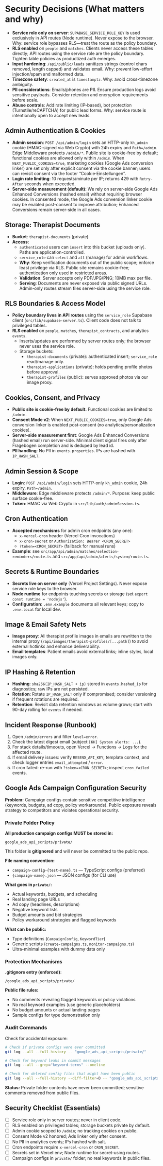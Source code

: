 # Security Decisions (What matters and why)

- __Service role only on server__: `SUPABASE_SERVICE_ROLE_KEY` is used exclusively in API routes (Node runtime). Never expose to the browser. Why: service role bypasses RLS—treat the route as the policy boundary.
- __RLS enabled__ on `people` and `matches`. Clients never access these tables directly; API routes using the service role are the policy boundary. Tighten table policies as productized auth emerges.
- __Input hardening__: `/api/public/leads` sanitizes strings (control chars removed, length capped) and validates email. Why: prevent low-effort injection/spam and malformed data.
- __Timezone safety__: `created_at` is `timestamptz`. Why: avoid cross-timezone ambiguity.
- __PII considerations__: Emails/phones are PII. Ensure production logs avoid sensitive payloads. Consider retention and encryption requirements before scale.
- __Abuse controls__: Add rate limiting (IP-based), bot protection (Turnstile/reCAPTCHA) for public lead forms. Why: service route is intentionally open to accept new leads.

## Admin Authentication & Cookies

- __Admin session__: `POST /api/admin/login` sets an HTTP-only `kh_admin` cookie (HMAC-signed via Web Crypto) with 24h expiry and `Path=/admin`. Edge Middleware protects `/admin/*`. Public site is cookie-free by default; functional cookies are allowed only within `/admin`. When `NEXT_PUBLIC_COOKIES=true`, marketing cookies (Google Ads conversion linker) are set only after explicit consent via the cookie banner; users can revisit consent via the footer “Cookie‑Einstellungen”.
- __Login rate limiting__: 10 requests/minute per IP; returns 429 with `Retry-After` seconds when exceeded.
- __Server-side measurement (default)__: We rely on server-side Google Ads Enhanced Conversions (hashed email) without requiring browser cookies. In consented mode, the Google Ads conversion linker cookie may be enabled post-consent to improve attribution; Enhanced Conversions remain server-side in all cases.
## Storage: Therapist Documents
- __Bucket__: `therapist-documents` (private)
- __Access__:
  - `authenticated` users can `insert` into this bucket (uploads only). Paths are application-controlled.
  - `service_role` can `select` and `all` (manage) for admin workflows.
  - __Why__: Keep verification documents out of the public scope; enforce least privilege via RLS. Public site remains cookie-free; authentication only used in restricted areas.
  - __Validation__: Server accepts only PDF/JPG/PNG; 10MB max per file.
  - __Serving__: Documents are never exposed via public signed URLs. Admin-only routes stream files server-side using the service role.

## RLS Boundaries & Access Model

- **Policy boundary lives in API routes** using the `service_role` Supabase client (`src/lib/supabase-server.ts`). Client code does not talk to privileged tables.
- **RLS enabled** on `people`, `matches`, `therapist_contracts`, and analytics `events`.
  - Inserts/updates are performed by server routes only; the browser never uses the service role.
  - Storage buckets:
    - `therapist-documents` (private): authenticated insert; `service_role` read/manage only.
    - `therapist-applications` (private): holds pending profile photos before approval.
    - `therapist-profiles` (public): serves approved photos via our image proxy.

## Cookies, Consent, and Privacy

- **Public site is cookie-free by default.** Functional cookies are limited to `/admin`.
- **Consent Mode v2**: When `NEXT_PUBLIC_COOKIES=true`, only Google Ads conversion linker is enabled post-consent (no analytics/personalization cookies).
- **Server-side measurement first**: Google Ads Enhanced Conversions (hashed email) run server-side. Minimal client signal fires only after Fragebogen completion and is deduped by lead id.
- **PII handling**: No PII in `events.properties`. IPs are hashed with `IP_HASH_SALT`.

## Admin Session & Scope

- **Login**: `POST /api/admin/login` sets HTTP-only `kh_admin` cookie, 24h expiry, `Path=/admin`.
- **Middleware**: Edge middleware protects `/admin/*`. Purpose: keep public surface cookie-free.
- **Token**: HMAC via Web Crypto in `src/lib/auth/adminSession.ts`.

## Cron Authentication

- **Accepted mechanisms** for admin cron endpoints (any one):
  - `x-vercel-cron` header (Vercel Cron invocations)
  - `x-cron-secret` or `Authorization: Bearer <CRON_SECRET>`
  - `?token=<CRON_SECRET>` (fallback for manual runs)
- **Example**: see `src/app/api/admin/matches/selection-reminders/route.ts` and `src/app/api/admin/alerts/system/route.ts`.

## Secrets & Runtime Boundaries

- **Secrets live on server only** (Vercel Project Settings). Never expose service role keys to the browser.
- **Node runtime** for endpoints touching secrets or storage (set `export const runtime = 'nodejs'`).
- **Configuration**: `.env.example` documents all relevant keys; copy to `.env.local` for local dev.

## Image & Email Safety Nets

- **Image proxy**: All therapist profile images in emails are rewritten to the internal proxy (`/api/images/therapist-profiles/[...path]`) to avoid external hotlinks and enhance deliverability.
- **Email templates**: Patient emails avoid external links; inline styles, local images only.

## IP Hashing & Retention

- **Hashing**: `sha256(IP_HASH_SALT + ip)` stored in `events.hashed_ip` for diagnostics; raw IPs are not persisted.
- **Rotation**: Rotate `IP_HASH_SALT` only if compromised; consider versioning if frequent rotations are required.
- **Retention**: Revisit data retention windows as volume grows; start with 90-day rolling for `events` if needed.

## Incident Response (Runbook)

1. Open `/admin/errors` and filter `level=error`.
2. Check the latest digest email (subject `[KH] System alerts: ...`).
3. For stack details/timeouts, open Vercel → Functions → Logs for the affected route.
4. If email delivery issues: verify `RESEND_API_KEY`, template context, and check logger entries `email_attempted` / `error`.
5. If cron failed: re-run with `?token=<CRON_SECRET>`; inspect `cron_failed` events.

## Google Ads Campaign Configuration Security

**Problem:** Campaign configs contain sensitive competitive intelligence (keywords, budgets, ad copy, policy workarounds). Public exposure reveals strategy to competitors and violates operational security.

### Private Folder Policy

**All production campaign configs MUST be stored in:**
```
google_ads_api_scripts/private/
```

This folder is **gitignored** and will never be committed to the public repo.

**File naming convention:**
- `campaign-config-{test-name}.ts` — TypeScript configs (preferred)
- `{campaign-name}.json` — JSON configs (for CLI use)

**What goes in `private/`:**
- Actual keywords, budgets, and scheduling
- Real landing page URLs
- Ad copy (headlines, descriptions)
- Negative keyword lists
- Budget amounts and bid strategies
- Policy workaround strategies and flagged keywords

**What can be public:**
- Type definitions (`CampaignConfig`, `KeywordTier`)
- Generic scripts (`create-campaigns.ts`, `monitor-campaigns.ts`)
- Ultra-minimal examples with dummy data only

### Protection Mechanisms

**.gitignore entry (enforced):**
```gitignore
/google_ads_api_scripts/private/
```

**Public file rules:**
- No comments revealing flagged keywords or policy violations
- No real keyword examples (use generic placeholders)
- No budget amounts or actual landing pages
- Sample configs for type demonstration only

### Audit Commands

Check for accidental exposure:
```bash
# Check if private configs were ever committed
git log --all --full-history -- "google_ads_api_scripts/private/"

# Check for keyword leaks in commit messages
git log --all --grep="keyword-terms" --oneline

# Check for deleted config files that might have been public
git log --all --full-history --diff-filter=D -- "google_ads_api_scripts/*.json"
```

**Status:** Private folder contents have never been committed; sensitive comments removed from public files.

## Security Checklist (Essentials)

- [ ] Service role only in server routes; never in client code.
- [ ] RLS enabled on privileged tables; storage buckets private by default.
- [ ] Admin cookie scoped to `/admin`; no tracking cookies on public.
- [ ] Consent Mode v2 honored; Ads linker only after consent.
- [ ] No PII in analytics events; IPs hashed with salt.
- [ ] Cron endpoints require `x-vercel-cron` or `CRON_SECRET`.
- [ ] Secrets set in Vercel env; Node runtime for secret-using routes.
- [ ] Campaign configs in `private/` folder; no real keywords in public files.
